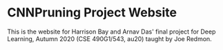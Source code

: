 # CNNPruning Project Website

This is the website for Harrison Bay and Arnav Das' final project for Deep Learning, Autumn 2020 (CSE 490G1/543, au20) taught by Joe Redmon.
